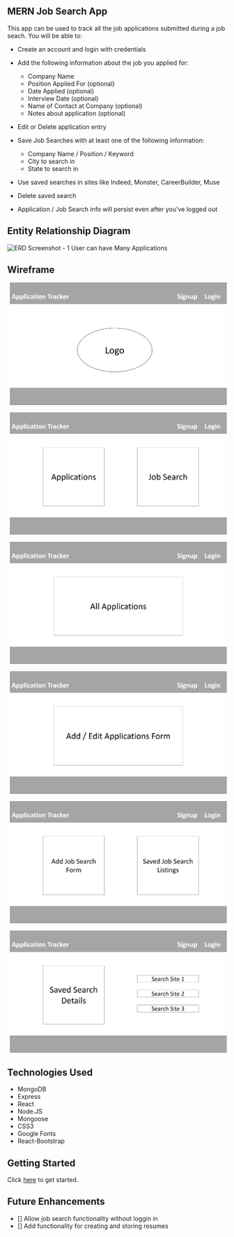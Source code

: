 ## MERN Job Search App

This app can be used to track all the job applications submitted during a job seach.  You will be able to:
* Create an account and login with credentials 

* Add the following information about the job you applied for:
  * Company Name
  * Position Applied For (optional)
  * Date Applied (optional)
  * Interview Date (optional)
  * Name of Contact at Company (optional)
  * Notes about application (optional)
* Edit or Delete application entry

* Save Job Searches with at least one of the following information:
  * Company Name / Position / Keyword
  * City to search in 
  * State to search in 
* Use saved searches in sites like Indeed, Monster, CareerBuilder, Muse
* Delete saved search

* Application / Job Search info will persist even after you've logged out

## Entity Relationship Diagram
![ERD Screenshot - 1 User can have Many Applications](./public/Project3_ERD.png) 

## Wireframe
![Home Screen Wireframe](./public/homePage.png) 

![User Dashboard Wireframe](./public/dashboard.png) 

![Application Listings Screen Wireframe](./public/allApplications.png) 

![Application Add / Edit Screen Wireframe](./public/AddEditApplications.png) 

![Job Search Landing Page Wireframe](./public/JobSearchLanding.png) 

![Saved Job Search Page Wireframe](./public/SavedJobSearch.png) 

## Technologies Used
* MongoDB
* Express
* React
* Node.JS
* Mongoose
* CSS3
* Google Fonts
* React-Bootstrap

## Getting Started
Click [here](https://mern-job-search-tracker.netlify.app/) to get started. 
 

## Future Enhancements
- [] Allow job search functionality without loggin in
- [] Add functionality for creating and storing resumes
